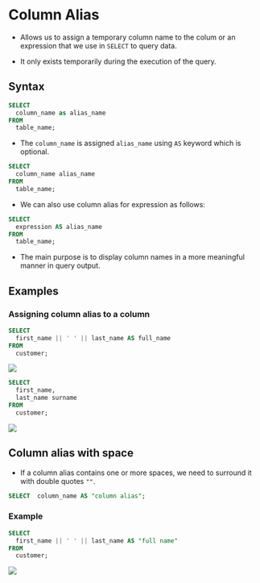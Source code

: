 # Column Alias

- Allows us to assign a temporary column name to the colum or an expression that we use in `SELECT` to query data.

- It only exists temporarily during the execution of the query.

## Syntax

```sql
SELECT
  column_name as alias_name
FROM
  table_name;
```

- The `column_name` is assigned `alias_name` using `AS` keyword which is optional.

```sql
SELECT
  column_name alias_name
FROM
  table_name;
```

- We can also use column alias for expression as follows:

```sql
SELECT
  expression AS alias_name
FROM
  table_name;
```

- The main purpose is to display column names in a more meaningful manner in query output.

## Examples

### Assigning column alias to a column

```sql
SELECT
  first_name || ' ' || last_name AS full_name
FROM
  customer;
```

![](C:\Users\parth\AppData\Roaming\marktext\images\2023-07-15-11-52-00-image.png)

```sql
SELECT
  first_name,
  last_name surname
FROM
  customer;
```

![](C:\Users\parth\AppData\Roaming\marktext\images\2023-07-15-11-53-50-image.png)

## Column alias with space

- If a column alias contains one or more spaces, we need to surround it with double quotes `""`.

```sql
SELECT  column_name AS "column alias";
```

### Example

```sql
SELECT
  first_name || ' ' || last_name AS "full name"
FROM
  customer; 
```

![](C:\Users\parth\AppData\Roaming\marktext\images\2023-07-15-12-19-11-image.png)


